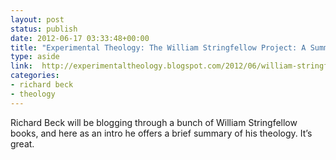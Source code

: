```yaml
---
layout: post
status: publish
date: 2012-06-17 03:33:48+00:00
title: "Experimental Theology: The William Stringfellow Project: A Summary of Stringfellow's Theology"
type: aside
link:  http://experimentaltheology.blogspot.com/2012/06/william-stringfellow-project-summary-of.html 
categories:
- richard beck
- theology
---
```


Richard Beck will be blogging through a bunch of William Stringfellow books, and here as an intro he offers a brief summary of his theology. It’s great.
